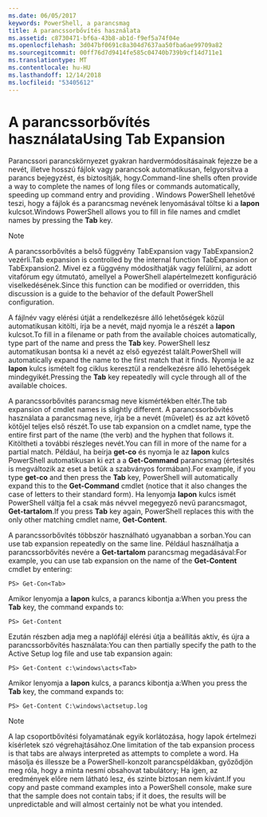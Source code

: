 ```yaml
---
ms.date: 06/05/2017
keywords: PowerShell, a parancsmag
title: A parancssorbővítés használata
ms.assetid: c8730471-bf6a-43b8-ab1d-f9ef5a74f04e
ms.openlocfilehash: 3d047bf0691c8a304d7637aa50fba6ae99709a82
ms.sourcegitcommit: 00ff76d7d9414fe585c04740b739b9cf14d711e1
ms.translationtype: MT
ms.contentlocale: hu-HU
ms.lasthandoff: 12/14/2018
ms.locfileid: "53405612"
---
```

# <a name="using-tab-expansion"></a><span data-ttu-id="e30ce-103">A parancssorbővítés használata</span><span class="sxs-lookup"><span data-stu-id="e30ce-103">Using Tab Expansion</span></span>

<span data-ttu-id="e30ce-104">Parancssori parancskörnyezet gyakran hardvermódosításainak fejezze be a nevét, illetve hosszú fájlok vagy parancsok automatikusan, felgyorsítva a parancs bejegyzést, és biztosítják, hogy.</span><span class="sxs-lookup"><span data-stu-id="e30ce-104">Command-line shells often provide a way to complete the names of long files or commands automatically, speeding up command entry and providing .</span></span> <span data-ttu-id="e30ce-105">Windows PowerShell lehetővé teszi, hogy a fájlok és a parancsmag nevének lenyomásával töltse ki a **lapon** kulcsot.</span><span class="sxs-lookup"><span data-stu-id="e30ce-105">Windows PowerShell allows you to fill in file names and cmdlet names by pressing the **Tab** key.</span></span>

> [!NOTE]
> <span data-ttu-id="e30ce-106">A parancssorbővítés a belső függvény TabExpansion vagy TabExpansion2 vezérli.</span><span class="sxs-lookup"><span data-stu-id="e30ce-106">Tab expansion is controlled by the internal function TabExpansion or TabExpansion2.</span></span> <span data-ttu-id="e30ce-107">Mivel ez a függvény módosíthatják vagy felülírni, az adott vitafórum egy útmutató, amellyel a PowerShell alapértelmezett konfiguráció viselkedésének.</span><span class="sxs-lookup"><span data-stu-id="e30ce-107">Since this function can be modified or overridden, this discussion is a guide to the behavior of the default PowerShell configuration.</span></span>

<span data-ttu-id="e30ce-108">A fájlnév vagy elérési útját a rendelkezésre álló lehetőségek közül automatikusan kitölti, írja be a nevét, majd nyomja le a részét a **lapon** kulcsot.</span><span class="sxs-lookup"><span data-stu-id="e30ce-108">To fill in a filename or path from the available choices automatically, type part of the name and press the **Tab** key.</span></span> <span data-ttu-id="e30ce-109">PowerShell lesz automatikusan bontsa ki a nevét az első egyezést talált.</span><span class="sxs-lookup"><span data-stu-id="e30ce-109">PowerShell will automatically expand the name to the first match that it finds.</span></span> <span data-ttu-id="e30ce-110">Nyomja le az **lapon** kulcs ismételt fog ciklus keresztül a rendelkezésre álló lehetőségek mindegyikét.</span><span class="sxs-lookup"><span data-stu-id="e30ce-110">Pressing the **Tab** key repeatedly will cycle through all of the available choices.</span></span>

<span data-ttu-id="e30ce-111">A parancssorbővítés parancsmag neve kismértékben eltér.</span><span class="sxs-lookup"><span data-stu-id="e30ce-111">The tab expansion of cmdlet names is slightly different.</span></span> <span data-ttu-id="e30ce-112">A parancssorbővítés használata a parancsmag neve, írja be a nevét (művelet) és az azt követő kötőjel teljes első részét.</span><span class="sxs-lookup"><span data-stu-id="e30ce-112">To use tab expansion on a cmdlet name, type the entire first part of the name (the verb) and the hyphen that follows it.</span></span> <span data-ttu-id="e30ce-113">Kitöltheti a további részleges nevét.</span><span class="sxs-lookup"><span data-stu-id="e30ce-113">You can fill in more of the name for a partial match.</span></span> <span data-ttu-id="e30ce-114">Például, ha beírja **get-co** és nyomja le az **lapon** kulcs PowerShell automatikusan ki ezt a a **Get-Command** parancsmag (értesítés is megváltozik az eset a betűk a szabványos formában).</span><span class="sxs-lookup"><span data-stu-id="e30ce-114">For example, if you type **get-co** and then press the **Tab** key, PowerShell will automatically expand this to the **Get-Command** cmdlet (notice that it also changes the case of letters to their standard form).</span></span> <span data-ttu-id="e30ce-115">Ha lenyomja **lapon** kulcs ismét PowerShell váltja fel a csak más névvel megegyező nevű parancsmagot, **Get-tartalom**.</span><span class="sxs-lookup"><span data-stu-id="e30ce-115">If you press **Tab** key again, PowerShell replaces this with the only other matching cmdlet name, **Get-Content**.</span></span>

<span data-ttu-id="e30ce-116">A parancssorbővítés többször használható ugyanabban a sorban.</span><span class="sxs-lookup"><span data-stu-id="e30ce-116">You can use tab expansion repeatedly on the same line.</span></span> <span data-ttu-id="e30ce-117">Például használhatja a parancssorbővítés nevére a **Get-tartalom** parancsmag megadásával:</span><span class="sxs-lookup"><span data-stu-id="e30ce-117">For example, you can use tab expansion on the name of the **Get-Content** cmdlet by entering:</span></span>

```
PS> Get-Con<Tab>
```

<span data-ttu-id="e30ce-118">Amikor lenyomja a **lapon** kulcs, a parancs kibontja a:</span><span class="sxs-lookup"><span data-stu-id="e30ce-118">When you press the **Tab** key, the command expands to:</span></span>

```
PS> Get-Content
```

<span data-ttu-id="e30ce-119">Ezután részben adja meg a naplófájl elérési útja a beállítás aktív, és újra a parancssorbővítés használata:</span><span class="sxs-lookup"><span data-stu-id="e30ce-119">You can then partially specify the path to the Active Setup log file and use tab expansion again:</span></span>

```
PS> Get-Content c:\windows\acts<Tab>
```

<span data-ttu-id="e30ce-120">Amikor lenyomja a **lapon** kulcs, a parancs kibontja a:</span><span class="sxs-lookup"><span data-stu-id="e30ce-120">When you press the **Tab** key, the command expands to:</span></span>

```
PS> Get-Content C:\windows\actsetup.log
```

> [!NOTE]
> <span data-ttu-id="e30ce-121">A lap csoportbővítési folyamatának egyik korlátozása, hogy lapok értelmezi kísérletek szó végrehajtásához.</span><span class="sxs-lookup"><span data-stu-id="e30ce-121">One limitation of the tab expansion process is that tabs are always interpreted as attempts to complete a word.</span></span> <span data-ttu-id="e30ce-122">Ha másolja és illessze be a PowerShell-konzolt parancspéldákban, győződjön meg róla, hogy a minta nesmí obsahovat tabulátory; Ha igen, az eredmények előre nem látható lesz, és szinte biztosan nem kívánt.</span><span class="sxs-lookup"><span data-stu-id="e30ce-122">If you copy and paste command examples into a PowerShell console, make sure that the sample does not contain tabs; if it does, the results will be unpredictable and will almost certainly not be what you intended.</span></span>